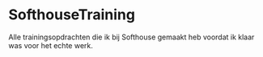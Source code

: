 # SofthouseTraining
Alle trainingsopdrachten die ik bij Softhouse gemaakt heb voordat ik klaar was voor het echte werk.
